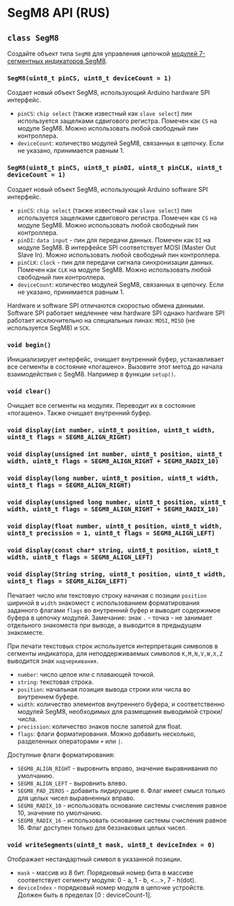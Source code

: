 # SegM8 API (RUS)

## `class SegM8`

Создайте объект типа `SegM8` для управления цепочкой [модулей 7-сегментных индикаторов SegM8](https://my.amperka.com/modules/SegM8).

### `SegM8(uint8_t pinCS, uint8_t deviceCount = 1)`

Создает новый объект SegM8, использующий Arduino hardware SPI интерфейс.

- `pinCS`: `chip select` (также известный как `slave select`) пин используется защелками сдвигового регистра. Помечен как `CS` на модуле SegM8. Можно использовать любой свободный пин контроллера.
- `deviceCount`: количество модулей SegM8, связанных в цепочку. Если не указано, принимается равным 1.

### `SegM8(uint8_t pinCS, uint8_t pinDI, uint8_t pinCLK, uint8_t deviceCount = 1)`

Создает новый объект SegM8, использующий Arduino software SPI интерфейс.

- `pinCS`: `chip select` (также известный как `slave select`) пин используется защелками сдвигового регистра. Помечен как `CS` на модуле SegM8. Можно использовать любой свободный пин контроллера.
- `pinDI`: `data input` - пин для передачи данных. Помечен как `DI` на модуле SegM8. В интерфейсе SPI соответствует MOSI (Master Out Slave In). Можно использовать любой свободный пин контроллера.
- `pinCLK`: `clock` - пин для передачи сигнала синхронизации данных. Помечен как `CLK` на модуле SegM8. Можно использовать любой свободный пин контроллера.
- `deviceCount`: количество модулей SegM8, связанных в цепочку. Если не указано, принимается равным 1.

Hardware и software SPI отличаются скоростью обмена данными. Software SPI работает медленнее чем hardware SPI однако hardware SPI работает исключительно на специальных пинах: `MOSI`, `MISO` (не используется SegM8) и `SCK`.

### `void begin()`

Инициализирует интерфейс, очищает внутренний буфер, устанавливает все сегменты в состояние «погашено».
Вызовите этот метод до начала взаимодействия с SegM8. Например в функции `setup()`.

### `void clear()`

Очищает все сегменты на модулях. Переводит их в состояние «погашено». Также очищает внутренний буфер.

### `void display(int number, uint8_t position, uint8_t width, uint8_t flags = SEGM8_ALIGN_RIGHT)`
### `void display(unsigned int number, uint8_t position, uint8_t width, uint8_t flags = SEGM8_ALIGN_RIGHT + SEGM8_RADIX_10)`
### `void display(long number, uint8_t position, uint8_t width, uint8_t flags = SEGM8_ALIGN_RIGHT)`
### `void display(unsigned long number, uint8_t position, uint8_t width, uint8_t flags = SEGM8_ALIGN_RIGHT + SEGM8_RADIX_10)`
### `void display(float number, uint8_t position, uint8_t width, uint8_t precission = 1, uint8_t flags = SEGM8_ALIGN_LEFT)`
### `void display(const char* string, uint8_t position, uint8_t width, uint8_t flags = SEGM8_ALIGN_LEFT)`
### `void display(String string, uint8_t position, uint8_t width, uint8_t flags = SEGM8_ALIGN_LEFT)`

Печатает число или текстовую строку начиная с позиции `position` шириной в `width` знакомест с использованием форматирования заданного флагами `flags` во внутренний буфер и выводит содержимое буфера в цепочку модулей. Замечание: знак `.` - точка - не занимает отдельного знакоместа при выводе, а выводится в предыдущем знакоместе.

При печати текстовых строк используется интерпретация символов в сегменты индикатора, для неподдерживаемых символов `K,M,N,V,W,X,Z` выводится знак `надчеркивания`.

- `number`: число целое или с плавающей точкой.
- `string`: текстовая строка.
- `position`: начальная позиция вывода строки или числа во внутреннем буфере.
- `width`: количество элементов внутреннего буфера, и соответственно модулей SegM8, необходимых для размещения выводимой строки/числа.
- `precission`: количество знаков после запятой для float.
- `flags`: флаги форматирования. Можно добавить несколько, разделенных операторами `+` или `|`.

Доступные флаги форматирования:
- `SEGM8_ALIGN_RIGHT` - выровнить вправо, значение выравнивания по умолчанию.
- `SEGM8_ALIGN_LEFT` - выровнить влево.
- `SEGM8_PAD_ZEROS` - добавить лидирующие `0`. Флаг имеет смысл только для целых чисел выравненных вправо.
- `SEGM8_RADIX_10` - использовать основание системы счисления равное 10, значение по умолчанию.
- `SEGM8_RADIX_16` - использовать основание системы счисления равное 16. Флаг доступен только для беззнаковых целых чисел.

### `void writeSegments(uint8_t mask, uint8_t deviceIndex = 0)`

Отображает нестандартный символ в указанной позиции.
- `mask` - массив из 8 бит. Порядковый номер бита в массиве соответствует сегменту модуля: 0 - a, 1 - b, <...>, 7 - h(dot).
- `deviceIndex` - порядковый номер модуля в цепочке устройств. Должен быть в пределах [0 : deviceCount-1].
